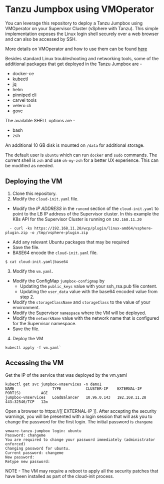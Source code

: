 # Tanzu Jumpbox using VMOperator

You can leverage this repository to deploy a Tanzu Jumpbox using VMOperator on your Supervisor Cluster (vSphere with Tanzu). This simple implementation exposes the Linux login shell securely over a web browser and can also be accessed by SSH. 

More details on VMOperator and how to use them can be found [here](https://docs.vmware.com/en/VMware-vSphere/7.0/vmware-vsphere-with-tanzu/GUID-F81E3535-C275-4DDE-B35F-CE759EA3B4A0.html)


Besides standard Linux troubleshooting and networking tools, some of the additional packages that get deployed in the Tanzu Jumpbox are - 

  - docker-ce
  - kubectl
  - jq
  - helm
  - pinniped cli
  - carvel tools
  - velero cli
  - govc

The available SHELL options are - 
  - bash
  - zsh

An additional 10 GB disk is mounted on `/data` for additional storage. 

The default user is `ubuntu` which can run `docker` and `sudo` commands. The current shell is `zsh` and use `oh-my-zsh` for a better UX experience. This can be modified as needed. 

## Deploying the VM

1. Clone this repository.  
2. Modify the `cloud-init.yaml` file.
- Modify the *IP ADDRESS* in the `runcmd` section of the `cloud-init.yaml` to point to the LB IP address of the Supervisor cluster. In this example the K8s API for  the Supervisor Cluster is running on `192.168.11.20`
```
  - curl -ks https://192.168.11.20/wcp/plugin/linux-amd64/vsphere-plugin.zip -o /tmp/vsphere-plugin.zip
```
- Add any relevant Ubuntu packages that may be required
- Save the file.
- BASE64 encode the `cloud-init.yaml` file.
```
$ cat cloud-init.yaml|base64 
```
3. Modify the `vm.yaml`.
- Modify the ConfigMap `jumpbox-configmap` by 
  - Updating the `public_keys` value with your ssh_rsa.pub file content.
  - Updating the `user_data` value with the base64 encoded value from step 2. 
- Modify the `storageClassName` and `storageClass` to the value of your environment.
- Modify the Supervisor `namespace` where the VM will be deployed.
- Modify the `networkName` value with the network name that is configured for the Supervisor namespace. 
- Save the file. 

4. Deploy the VM 
```
kubectl apply -f vm.yaml`
```

## Accessing the VM

Get the IP of the service that was deployed by the vm.yaml 
```
kubectl get svc jumpbox-vmservices -n demo1
NAME                 TYPE           CLUSTER-IP    EXTERNAL-IP     PORT(S)         AGE
jumpbox-vmservices   LoadBalancer   10.96.0.143   192.168.11.28   443:32546/TCP   12m
```

Open a browser to https://[[  EXTERNAL-IP ]]. After accepting the security warnings, you will be presented with a login session that will ask you to change the password for the first login. The initial password is `changeme` 

```
vmware-tanzu-jumpbox login: ubuntu
Password: changeme
You are required to change your password immediately (administrator enforced)
Changing password for ubuntu.
Current password: changeme
New password: 
Retype new password: 
```

NOTE - The VM may require a reboot to apply all the security patches that have been installed as part of the cloud-init process. 